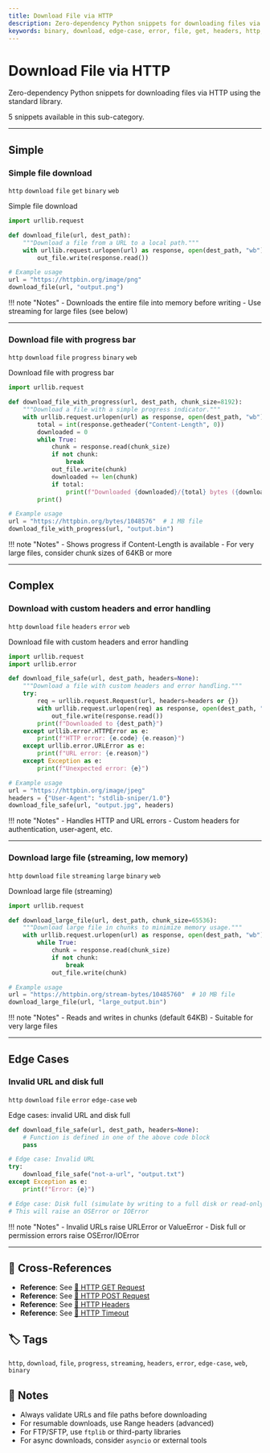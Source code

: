 ```yaml
---
title: Download File via HTTP
description: Zero-dependency Python snippets for downloading files via HTTP using the standard library.
keywords: binary, download, edge-case, error, file, get, headers, http, large, progress, streaming, web
---
```


# Download File via HTTP

Zero-dependency Python snippets for downloading files via HTTP using the standard library.

5 snippets available in this sub-category.

---

## Simple

###  Simple file download

`http` `download` `file` `get` `binary` `web`

Simple file download

```python
import urllib.request

def download_file(url, dest_path):
    """Download a file from a URL to a local path."""
    with urllib.request.urlopen(url) as response, open(dest_path, "wb") as out_file:
        out_file.write(response.read())

# Example usage
url = "https://httpbin.org/image/png"
download_file(url, "output.png")
```

!!! note "Notes"
    - Downloads the entire file into memory before writing
    - Use streaming for large files (see below)

<hr class="snippet-divider">

### Download file with progress bar

`http` `download` `file` `progress` `binary` `web`

Download file with progress bar

```python
import urllib.request

def download_file_with_progress(url, dest_path, chunk_size=8192):
    """Download a file with a simple progress indicator."""
    with urllib.request.urlopen(url) as response, open(dest_path, "wb") as out_file:
        total = int(response.getheader("Content-Length", 0))
        downloaded = 0
        while True:
            chunk = response.read(chunk_size)
            if not chunk:
                break
            out_file.write(chunk)
            downloaded += len(chunk)
            if total:
                print(f"Downloaded {downloaded}/{total} bytes ({downloaded*100//total}%)", end="\r")
        print()

# Example usage
url = "https://httpbin.org/bytes/1048576"  # 1 MB file
download_file_with_progress(url, "output.bin")
```

!!! note "Notes"
    - Shows progress if Content-Length is available
    - For very large files, consider chunk sizes of 64KB or more

<hr class="snippet-divider">

## Complex

###  Download with custom headers and error handling

`http` `download` `file` `headers` `error` `web`

Download file with custom headers and error handling

```python
import urllib.request
import urllib.error

def download_file_safe(url, dest_path, headers=None):
    """Download a file with custom headers and error handling."""
    try:
        req = urllib.request.Request(url, headers=headers or {})
        with urllib.request.urlopen(req) as response, open(dest_path, "wb") as out_file:
            out_file.write(response.read())
        print(f"Downloaded to {dest_path}")
    except urllib.error.HTTPError as e:
        print(f"HTTP error: {e.code} {e.reason}")
    except urllib.error.URLError as e:
        print(f"URL error: {e.reason}")
    except Exception as e:
        print(f"Unexpected error: {e}")

# Example usage
url = "https://httpbin.org/image/jpeg"
headers = {"User-Agent": "stdlib-sniper/1.0"}
download_file_safe(url, "output.jpg", headers)
```

!!! note "Notes"
    - Handles HTTP and URL errors
    - Custom headers for authentication, user-agent, etc.

<hr class="snippet-divider">

### Download large file (streaming, low memory)

`http` `download` `file` `streaming` `large` `binary` `web`

Download large file (streaming)

```python
import urllib.request

def download_large_file(url, dest_path, chunk_size=65536):
    """Download large file in chunks to minimize memory usage."""
    with urllib.request.urlopen(url) as response, open(dest_path, "wb") as out_file:
        while True:
            chunk = response.read(chunk_size)
            if not chunk:
                break
            out_file.write(chunk)

# Example usage
url = "https://httpbin.org/stream-bytes/10485760"  # 10 MB file
download_large_file(url, "large_output.bin")
```

!!! note "Notes"
    - Reads and writes in chunks (default 64KB)
    - Suitable for very large files

<hr class="snippet-divider">

## Edge Cases

###  Invalid URL and disk full

`http` `download` `file` `error` `edge-case` `web`

Edge cases: invalid URL and disk full

```python
def download_file_safe(url, dest_path, headers=None):
    # Function is defined in one of the above code block
    pass

# Edge case: Invalid URL
try:
    download_file_safe("not-a-url", "output.txt")
except Exception as e:
    print(f"Error: {e}")

# Edge case: Disk full (simulate by writing to a full disk or read-only location)
# This will raise an OSError or IOError
```

!!! note "Notes"
    - Invalid URLs raise URLError or ValueError
    - Disk full or permission errors raise OSError/IOError

<hr class="snippet-divider">

## 🔗 Cross-References

- **Reference**: See [📂 HTTP GET Request](./http_get.md)
- **Reference**: See [📂 HTTP POST Request](./http_post.md)
- **Reference**: See [📂 HTTP Headers](./http_headers.md)
- **Reference**: See [📂 HTTP Timeout](./http_timeout.md)

## 🏷️ Tags

`http`, `download`, `file`, `progress`, `streaming`, `headers`, `error`, `edge-case`, `web`, `binary`

## 📝 Notes

- Always validate URLs and file paths before downloading
- For resumable downloads, use Range headers (advanced)
- For FTP/SFTP, use `ftplib` or third-party libraries
- For async downloads, consider `asyncio` or external tools
